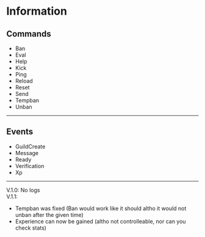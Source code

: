 # Information

## Commands
* Ban
* Eval
* Help
* Kick
* Ping
* Reload
* Reset
* Send
* Tempban
* Unban

___

## Events
* GuildCreate
* Message
* Ready
* Verification
* Xp

___

V.1.0: No logs <br>
V.1.1:
* Tempban was fixed (Ban would work like it should altho it would not unban after the given time)
* Experience can now be gained (altho not controlleable, nor can you check stats)
